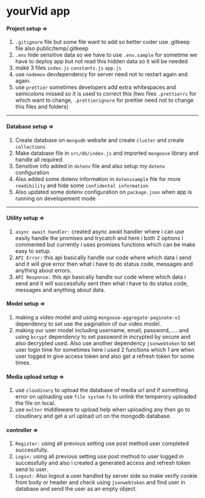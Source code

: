 # yourVid app

#### Project setup =>
1. `.gitignore` file but some file want to add so better coder use .gitkeep file also public/temp/.gitkeep
2. `.env` hide sensitive data so we have to use `.env.sample` for sometime we have to deploy app but not read this hidden data so it will be needed
3. make 3 files `index.js` `constants.js` `app.js`
4. use `nodemon` devdependency for server need not to restart again and again.
5. use `prettier` sometimes developers add extra whitespaces and semicolons missed so it is used to correct this (two files `.prettierrc` for which want to change, `.prettierignore` for prettier need not to change this files and folders)

<hr>

#### Database setup =>
1. Create database on `mongodb` website and create `cluster` and create `collections`
2. Make database file in `src/db/index.js` and imported `mongoose` library and handle all required.
3. Sensitive info added in `dotenv` file and also setup my `dotenv` configuration
4. Also added some dotenv information in `dotenvsample` file for more `readibility` and hide some `confidental information`
5. Also updated some dotenv configuration on `package.json` when app is running on developement mode

<hr>

#### Utility setup =>
1. `async await handler:` created async await handler where i can use easily handle the promises and trycatch and here i both 2 options i commented but currently i uses promises functions which can be make easy to setup.
2. `API Error:` this api basically handle our code where which data i send and it will give error then what i have to do status code, messages and anything about errors.
3. `API Response:` this api basically handle our code where which data i send and it will successfully sent then what i have to do status code, messages and anything about data.

#### Model setup =>
1. making a video model and using `mongoose-aggregate-paginate-v2` dependency to set use the pagination of our video model.
2. making our user model including username, email, password,..... and using `bcrypt` dependency to set password in incrypted by secure and also decrypted used. Also use another dependency `jsonwebtoken` to set user login time for sometimes here i used 2 functions which 1 are when user logged in give access token and also get a refresh token for some times.

#### Media upload setup =>
1. use `cloudinary` to upload the database of media url and if something error on uploading use `file system` `fs` to unlink the temperory uploaded the file on local.
2. use `multer` middleware to upload help when uploading any then go to cloudinary and get a url upload url on the mongodb database.

#### controller =>
1. `Register:` using all previous setting use post method user completed successfully.
2. `Login:` using all previous setting use post method to user logged in successfully and also i created a generated access and refresh token send to user.
3. `Logout:` Also logout a user handled by server side so make verify cookie from body or header and check using `jsonwebtoken` and find user in database and send the user as an empty object. 